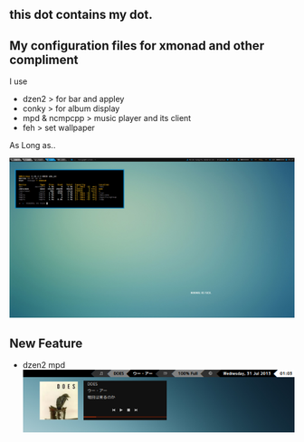 this dot contains my dot. 
-------------------------
My configuration files for xmonad and other compliment
------------------------------------------------------
I use

+  dzen2 > for bar and appley
+  conky > for album display
+  mpd & ncmpcpp > music player and its client
+  feh > set wallpaper

As Long as..

![My Screenshot](minimalasfuck.png)

New Feature
-----------
+ dzen2 mpd
![My Screenshot](currentmpd.png "SPRING")

